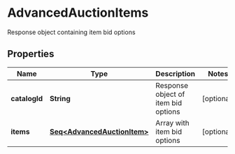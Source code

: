 

# AdvancedAuctionItems

Response object containing item bid options

## Properties

Name | Type | Description | Notes
------------ | ------------- | ------------- | -------------
**catalogId** | **String** | Response object of item bid options |  [optional]
**items** | [**Seq&lt;AdvancedAuctionItem&gt;**](AdvancedAuctionItem.md) | Array with item bid options |  [optional]



